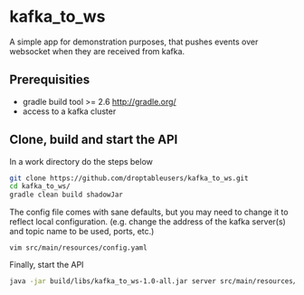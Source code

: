 # kafka_to_ws
A simple app for demonstration purposes, that pushes events over websocket when they are received from kafka.

## Prerequisities
- gradle build tool >= 2.6 http://gradle.org/
- access to a kafka cluster

## Clone, build and start the API
In a work directory do the steps below

```bash
git clone https://github.com/droptableusers/kafka_to_ws.git
cd kafka_to_ws/
gradle clean build shadowJar
```

The config file comes with sane defaults, but you may need to change it to reflect local configuration.
(e.g. change the address of the kafka server(s) and topic name to be used, ports, etc.)
```
vim src/main/resources/config.yaml
```

Finally, start the API
```bash
java -jar build/libs/kafka_to_ws-1.0-all.jar server src/main/resources/config.yaml
```

